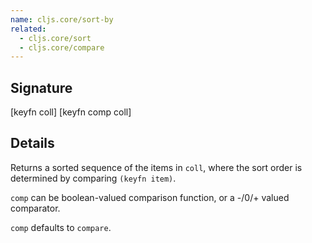 ```yaml
---
name: cljs.core/sort-by
related:
  - cljs.core/sort
  - cljs.core/compare
---
```


## Signature
[keyfn coll]
[keyfn comp coll]


## Details

Returns a sorted sequence of the items in `coll`, where the sort order is
determined by comparing `(keyfn item)`.

`comp` can be boolean-valued comparison function, or a -/0/+ valued comparator.

`comp` defaults to `compare`.
